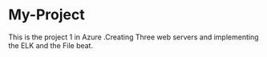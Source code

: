 # My-Project
 This is the project 1 in Azure .Creating Three web servers and implementing the ELK and the File beat.
